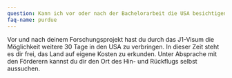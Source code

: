 ```yaml
---
question: Kann ich vor oder nach der Bachelorarbeit die USA besichtigen?
faq-name: purdue
---
```


Vor und nach deinem Forschungsprojekt hast du durch das J1-Visum die Möglichkeit weitere 30 Tage in den USA zu verbringen.
In dieser Zeit steht es dir frei, das Land auf eigene Kosten zu erkunden.
Unter Absprache mit den Förderern kannst du dir den Ort des Hin- und Rückflugs selbst aussuchen.

